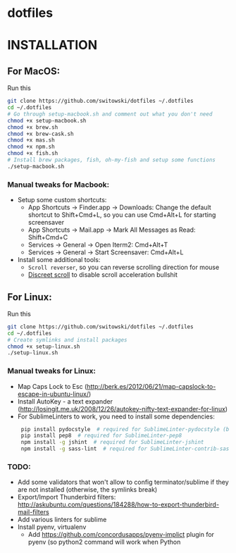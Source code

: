 dotfiles
========

# INSTALLATION

## For MacOS:
Run this
```sh
git clone https://github.com/switowski/dotfiles ~/.dotfiles
cd ~/.dotfiles
# Go through setup-macbook.sh and comment out what you don't need
chmod +x setup-macbook.sh
chmod +x brew.sh
chmod +x brew-cask.sh
chmod +x mas.sh
chmod +x npm.sh
chmod +x fish.sh
# Install brew packages, fish, oh-my-fish and setup some functions
./setup-macbook.sh
```

### Manual tweaks for Macbook:
* Setup some custom shortcuts:
    - App Shortcuts -> Finder.app -> Downloads: Change the default shortcut to Shift+Cmd+L, so you can use Cmd+Alt+L for starting screensaver
    - App Shortcuts -> Mail.app -> Mark All Messages as Read: Shift+Cmd+C
    - Services -> General -> Open Iterm2: Cmd+Alt+T
    - Services -> General -> Start Screensaver: Cmd+Alt+L
* Install some additional tools:
    - `Scroll reverser`, so you can reverse scrolling direction for mouse
    - [Discreet scroll](https://apple.stackexchange.com/questions/253111/how-to-disable-scroll-acceleration-in-macos-sierra) to disable scroll acceleration bullshit


## For Linux:
Run this
```sh
git clone https://github.com/switowski/dotfiles ~/.dotfiles
cd ~/.dotfiles
# Create symlinks and install packages
chmod +x setup-linux.sh
./setup-linux.sh
```

### Manual tweaks for Linux:
* Map Caps Lock to Esc (http://berk.es/2012/06/21/map-capslock-to-escape-in-ubuntu-linux/)
* Install AutoKey - a text expander (http://losingit.me.uk/2008/12/26/autokey-nifty-text-expander-for-linux)
* For SublimeLinters to work, you need to install some dependencies:
    ```sh
     pip install pydocstyle  # required for SublimeLinter-pydocstyle (basically pep257)
     pip install pep8  # required for SublimeLinter-pep8
     npm install -g jshint  # required for SublimeLinter-jshint
     npm install -g sass-lint  # required for SublimeLinter-contrib-sass-lint
     ```

### TODO:
* Add some validators that won't allow to config terminator/sublime if they are not installed (otherwise, the symlinks break)
* Export/Import Thunderbird filters: http://askubuntu.com/questions/184288/how-to-export-thunderbird-mail-filters
* Add various linters for sublime
* Install pyenv, virtualenv
    + Add https://github.com/concordusapps/pyenv-implict plugin for pyenv (so python2 command will work when Python

